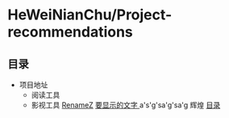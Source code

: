 HeWeiNianChu/Project-recommendations
====
目录
--------
* 项目地址
  * 阅读工具
   * 影视工具
[RenameZ]( https://github.com/webdq/rename-z )
[ 要显示的文字 ]( 链接的地址 )
 a's'g'sa'g'sa'g
  辉煌
  [目录](#目录)
